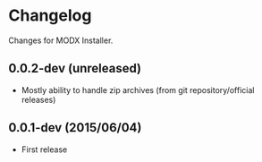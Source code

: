 # Changelog

Changes for MODX Installer.


## 0.0.2-dev (unreleased)

* Mostly ability to handle zip archives (from git repository/official releases)


## 0.0.1-dev (2015/06/04)

* First release
